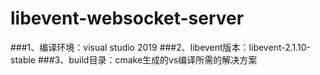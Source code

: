 # libevent-websocket-server
###1、编译环境：visual studio 2019
###2、libevent版本：libevent-2.1.10-stable
###3、build目录：cmake生成的vs编译所需的解决方案
